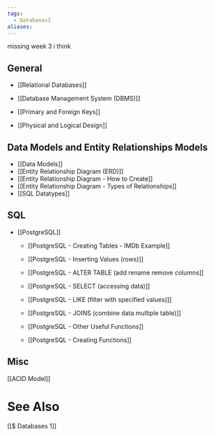 ```yaml
---
tags:
  - Databases1
aliases:
---
```


missing week 3 i think


## General
- [[Relational Databases]]
- [[Database Management System (DBMS)]]
- [[Primary and Foreign Keys]]

- [[Physical and Logical Design]]


## Data Models and Entity Relationships Models
- [[Data Models]]
- [[Entity Relationship Diagram (ERD)]]
- [[Entity Relationship Diagram -  How to Create]]
- [[Entity Relationship Diagram - Types of Relationships]]
- [[SQL Datatypes]]

## SQL
- [[PostgreSQL]]
	- [[PostgreSQL - Creating Tables - IMDb Example]]
	- [[PostgreSQL - Inserting Values (rows)]]
	- [[PostgreSQL - ALTER TABLE (add  rename remove columns]]
	- [[PostgreSQL - SELECT (accessing data)]]
	
	- [[PostgreSQL - LIKE (filter with specified values)]]
	- [[PostgreSQL - JOINS (combine data multiple table)]]
	- [[PostgreSQL - Other Useful Functions]]
	- [[PostgreSQL - Creating Functions]]

## Misc
[[ACID Model]]

# See Also
[[$ Databases 1]]
